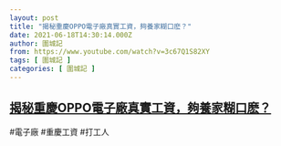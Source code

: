 ```yaml
---
layout: post
title: "揭秘重慶OPPO電子廠真實工資，夠養家糊口麽？"
date: 2021-06-18T14:30:14.000Z
author: 圍城記
from: https://www.youtube.com/watch?v=3c67Q1S82XY
tags: [ 圍城記 ]
categories: [ 圍城記 ]
---
```

<!--1624026614000-->
[揭秘重慶OPPO電子廠真實工資，夠養家糊口麽？](https://www.youtube.com/watch?v=3c67Q1S82XY)
------

<div>
#電子廠 #重慶工資 #打工人
</div>
